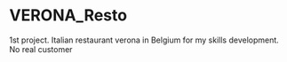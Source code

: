 # VERONA_Resto
1st project. Italian restaurant verona in Belgium for my skills development. No real customer
